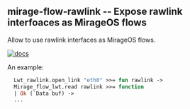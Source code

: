 ## mirage-flow-rawlink -- Expose rawlink interfoaces as MirageOS flows

Allow to use rawlink interfaces as MirageOS flows.

[![docs](https://img.shields.io/badge/doc-online-blue.svg)](https://mirage.github.io/mirage-flow-rawlink/mirage-flow-rawlink)

An example:

```ocaml
  Lwt_rawlink.open_link "eth0" >>= fun rawlink ->
  Mirage_flow_lwt.read rawlink >>= function
  | Ok (`Data buf) ->
  ...
```